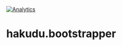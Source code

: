 [![Analytics](https://ga-beacon.appspot.com/UA-74277603-2/hakudu/hakudu.bootstrapper?flat)](https://github.com/igrigorik/ga-beacon)

# hakudu.bootstrapper
